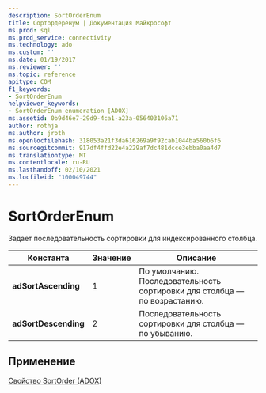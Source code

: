 ```yaml
---
description: SortOrderEnum
title: Сортордеренум | Документация Майкрософт
ms.prod: sql
ms.prod_service: connectivity
ms.technology: ado
ms.custom: ''
ms.date: 01/19/2017
ms.reviewer: ''
ms.topic: reference
apitype: COM
f1_keywords:
- SortOrderEnum
helpviewer_keywords:
- SortOrderEnum enumeration [ADOX]
ms.assetid: 0b9d46e7-29d9-4ca1-a23a-056403106a71
author: rothja
ms.author: jroth
ms.openlocfilehash: 318053a21f3da616269a9f92cab1044ba560b6f6
ms.sourcegitcommit: 917df4ffd22e4a229af7dc481dcce3ebba0aa4d7
ms.translationtype: MT
ms.contentlocale: ru-RU
ms.lasthandoff: 02/10/2021
ms.locfileid: "100049744"
---
```

# <a name="sortorderenum"></a>SortOrderEnum
Задает последовательность сортировки для индексированного столбца.  
  
|Константа|Значение|Описание|  
|--------------|-----------|-----------------|  
|**adSortAscending**|1|По умолчанию. Последовательность сортировки для столбца — по возрастанию.|  
|**adSortDescending**|2|Последовательность сортировки для столбца — по убыванию.|  
  
## <a name="applies-to"></a>Применение  
 [Свойство SortOrder (ADOX)](./sortorder-property-adox.md)